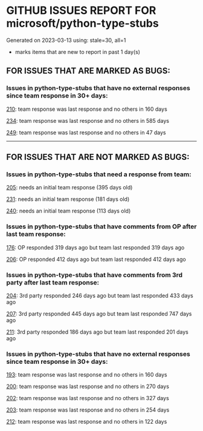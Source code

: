 
# GITHUB ISSUES REPORT FOR microsoft/python-type-stubs


Generated on 2023-03-13 using: stale=30, all=1


* marks items that are new to report in past 1 day(s)


## FOR ISSUES THAT ARE MARKED AS BUGS:


### Issues in python-type-stubs that have no external responses since team response in 30+ days:


  [210](https://github.com/microsoft/python-type-stubs/issues/210 "The IntelliSense of Pylance works not well"): team response was last response and no others in 160 days

  [234](https://github.com/microsoft/python-type-stubs/issues/234 "pandas read_excel(), DataFrame.iloc[] stubs issues"): team response was last response and no others in 585 days

  [249](https://github.com/microsoft/python-type-stubs/issues/249 "matplotlib colors.py stub"): team response was last response and no others in 47 days

---

## FOR ISSUES THAT ARE NOT MARKED AS BUGS:


### Issues in python-type-stubs that need a response from team:


  [205](https://github.com/microsoft/python-type-stubs/issues/205 "[BUG?] VSCode Intellisense Fails To Complete Python's PyQt API Properties"): needs an initial team response (395 days old)

  [231](https://github.com/microsoft/python-type-stubs/issues/231 "[cv2] cv2.add can accept scalar value, not only `Mat`"): needs an initial team response (181 days old)

  [240](https://github.com/microsoft/python-type-stubs/issues/240 "[Matplotlib] Uncorrect type-hint in `font_manager.FontProperties`"): needs an initial team response (113 days old)

### Issues in python-type-stubs that have comments from OP after last team response:


  [176](https://github.com/microsoft/python-type-stubs/issues/176 "request : opencv-contrib"): OP responded 319 days ago but team last responded 319 days ago

  [206](https://github.com/microsoft/python-type-stubs/issues/206 "No suggestion/autocomplete for example for xml.dom.minidom objects"): OP responded 412 days ago but team last responded 412 days ago

### Issues in python-type-stubs that have comments from 3rd party after last team response:


  [204](https://github.com/microsoft/python-type-stubs/issues/204 "Intellisense does work with GTK+ 3 (GObject Introspection)"): 3rd party responded 246 days ago but team last responded 433 days ago

  [207](https://github.com/microsoft/python-type-stubs/issues/207 "RPi.GPIO does not work"): 3rd party responded 445 days ago but team last responded 747 days ago

  [211](https://github.com/microsoft/python-type-stubs/issues/211 "Publish each stubs as stub-only package"): 3rd party responded 186 days ago but team last responded 201 days ago

### Issues in python-type-stubs that have no external responses since team response in 30+ days:


  [193](https://github.com/microsoft/python-type-stubs/issues/193 "VS Code AutoComplete does not include some functions of 3rd Party Modules like (NumPy, Pandas, Matplotlib,...)"): team response was last response and no others in 160 days

  [200](https://github.com/microsoft/python-type-stubs/issues/200 "PyRight doesn't see arguments of constructor for class inherited from pandas.DataFrame"): team response was last response and no others in 270 days

  [202](https://github.com/microsoft/python-type-stubs/issues/202 "vscode autocomplete not working for 'cv2.dnn_DetectionModel' Class"): team response was last response and no others in 327 days

  [203](https://github.com/microsoft/python-type-stubs/issues/203 "Pylance incorrect unreachable result with pwntools"): team response was last response and no others in 254 days

  [212](https://github.com/microsoft/python-type-stubs/issues/212 "Pylance not be resolved the mongoengine"): team response was last response and no others in 122 days
